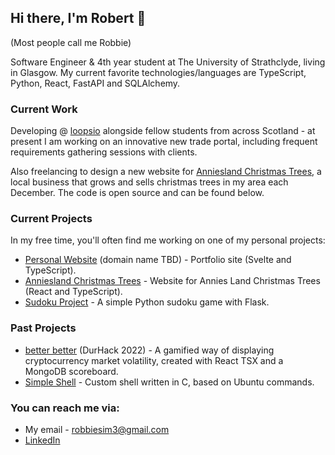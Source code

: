 ## Hi there, I'm Robert 👋
(Most people call me Robbie)

Software Engineer & 4th year student at The University of Strathclyde, living in Glasgow. My current favorite technologies/languages are TypeScript, Python, React, FastAPI and SQLAlchemy.
### Current Work
Developing @ [loopsio](https://loopsio.com/) alongside fellow students from across Scotland - at present I am working on an innovative new trade portal, including frequent requirements gathering sessions with clients.

Also freelancing to design a new website for [Anniesland Christmas Trees](https://www.annieslandchristmastrees.com/), a local business that grows and sells christmas trees in my area each December. The code is open source and can be found below.

### Current Projects
In my free time, you'll often find me working on one of my personal projects:
- [Personal Website](https://github.com/ricky582/personal_website) (domain name TBD) - Portfolio site (Svelte and TypeScript).
- [Anniesland Christmas Trees](https://github.com/ricky582/annieslandchristmastrees.com) - Website for Annies Land Christmas Trees (React and TypeScript).
- [Sudoku Project](https://github.com/ricky582/sudoku_project) - A simple Python sudoku game with Flask.

### Past Projects
- [better better](https://github.com/strathclyde-durhack-2022/mono) (DurHack 2022) - A gamified way of displaying cryptocurrency market volatility, created with React TSX and a MongoDB scoreboard.
- [Simple Shell](https://github.com/ricky582/simple_shell) - Custom shell written in C, based on Ubuntu commands.

### You can reach me via:
- My email - [robbiesim3@gmail.com](mailto:robbiesim3@gmail.com)
- [LinkedIn](https://www.linkedin.com/in/robert-sim-820420234/)
